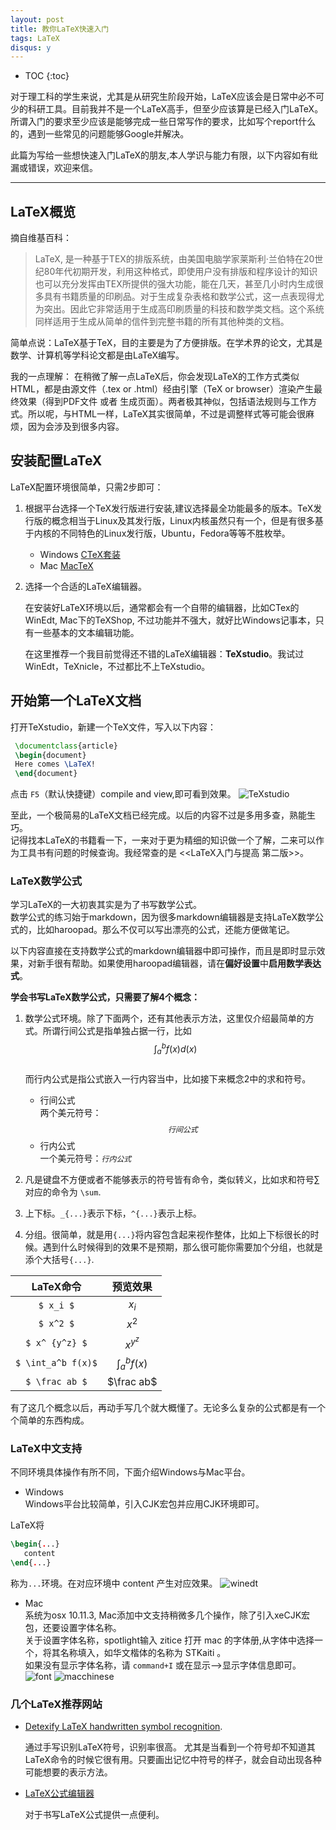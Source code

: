 ```yaml
---
layout: post
title: 教你LaTeX快速入门
tags: LaTeX
disqus: y
---
```


* TOC
{:toc}

对于理工科的学生来说，尤其是从研究生阶段开始，LaTeX应该会是日常中必不可少的科研工具。目前我并不是一个LaTeX高手，但至少应该算是已经入门LaTeX。所谓入门的要求至少应该是能够完成一些日常写作的要求，比如写个report什么的，遇到一些常见的问题能够Google并解决。

此篇为写给一些想快速入门LaTeX的朋友,本人学识与能力有限，以下内容如有纰漏或错误，欢迎来信。

---

## LaTeX概览

摘自维基百科：  

>LaTeX, 是一种基于TEX的排版系统，由美国电脑学家莱斯利·兰伯特在20世纪80年代初期开发，利用这种格式，即使用户没有排版和程序设计的知识也可以充分发挥由TEX所提供的强大功能，能在几天，甚至几小时内生成很多具有书籍质量的印刷品。对于生成复杂表格和数学公式，这一点表现得尤为突出。因此它非常适用于生成高印刷质量的科技和数学类文档。这个系统同样适用于生成从简单的信件到完整书籍的所有其他种类的文档。

简单点说：LaTeX基于TeX，目的主要是为了方便排版。在学术界的论文，尤其是数学、计算机等学科论文都是由LaTeX编写。

我的一点理解：
在稍微了解一点LaTeX后，你会发现LaTeX的工作方式类似HTML，都是由源文件（.tex or .html）经由引擎（TeX or browser）渲染产生最终效果（得到PDF文件 或者 生成页面）。两者极其神似，包括语法规则与工作方式。所以呢，与HTML一样，LaTeX其实很简单，不过是调整样式等可能会很麻烦，因为会涉及到很多内容。

## 安装配置LaTeX

LaTeX配置环境很简单，只需2步即可：

1. 根据平台选择一个TeX发行版进行安装,建议选择最全功能最多的版本。TeX发行版的概念相当于Linux及其发行版，Linux内核虽然只有一个，但是有很多基于内核的不同特色的Linux发行版，Ubuntu，Fedora等等不胜枚举。

    - Windows
        [CTeX套装](http://www.ctex.org/CTeXDownload)
    - Mac
        [MacTeX](http://tug.org/mactex/)

2. 选择一个合适的LaTeX编辑器。

	在安装好LaTeX环境以后，通常都会有一个自带的编辑器，比如CTex的WinEdt, Mac下的TeXShop, 不过功能并不强大，就好比Windows记事本，只有一些基本的文本编辑功能。
	
	在这里推荐一个我目前觉得还不错的LaTeX编辑器：**TeXstudio**。我试过WinEdt，TeXnicle，不过都比不上TeXstudio。

## 开始第一个LaTeX文档

打开TeXstudio，新建一个TeX文件，写入以下内容：

``` tex
 \documentclass{article}
 \begin{document}
 Here comes \LaTeX!
 \end{document}
```

点击 <code>F5</code>（默认快捷键）compile and view,即可看到效果。
![TeXstudio](/images/blog/2016/01-30/screen.png)

至此，一个极简易的LaTeX文档已经完成。以后的内容不过是多用多查，熟能生巧。  
记得找本LaTeX的书籍看一下，一来对于更为精细的知识做一个了解，二来可以作为工具书有问题的时候查询。我经常查的是 <<LaTeX入门与提高 第二版>>。

### LaTeX数学公式

学习LaTeX的一大初衷其实是为了书写数学公式。  
数学公式的练习始于markdown，因为很多markdown编辑器是支持LaTeX数学公式的，比如haroopad。那么不仅可以写出漂亮的公式，还能方便做笔记。

以下内容直接在支持数学公式的markdown编辑器中即可操作，而且是即时显示效果，对新手很有帮助。如果使用haroopad编辑器，请在**偏好设置**中**启用数学表达式**。

**学会书写LaTeX数学公式，只需要了解4个概念：**

1. 数学公式环境。除了下面两个，还有其他表示方法，这里仅介绍最简单的方式。所谓行间公式是指单独占据一行，比如  
$$ \int_a^b f(x) d(x) $$  
而行内公式是指公式嵌入一行内容当中，比如接下来概念2中的求和符号。
	- 行间公式  
	两个美元符号：<code>$$行间公式$$</code>
	- 行内公式  
	一个美元符号：<code>$行内公式$</code>

2. 凡是键盘不方便或者不能够表示的符号皆有命令，类似转义，比如求和符号$\sum$对应的命令为 <code>\sum</code>.

3. 上下标。<code>_{...}</code>表示下标，<code>^{...}</code>表示上标。

4. 分组。很简单，就是用<code>{...}</code>将内容包含起来视作整体，比如上下标很长的时候。遇到什么时候得到的效果不是预期，那么很可能你需要加个分组，也就是添个大括号<code>{...}</code>.

| LaTeX命令 | 预览效果 |
|:--------:|:--------:|
|  <code>$ x_i $</code>      |  $x_i$      |
|<code>$ x^2 $</code>|$x^2$|
|<code>$ x^ {y^z} $</code>|$x^{y^z}$|
|<code>$ \int_a^b f(x)$</code>|$\int_a^bf(x)$|
|<code>$ \frac ab $</code>|$\frac ab$|

有了这几个概念以后，再动手写几个就大概懂了。无论多么复杂的公式都是有一个个简单的东西构成。

### LaTeX中文支持

不同环境具体操作有所不同，下面介绍Windows与Mac平台。

- Windows  
Windows平台比较简单，引入CJK宏包并应用CJK环境即可。    

LaTeX将 

``` tex
\begin{...}
   content
\end{...}
```

称为<code>...</code>环境。在对应环境中 content 产生对应效果。
![winedt](/images/blog/2016/01-30/winedt.png)

- Mac  
系统为osx 10.11.3, Mac添加中文支持稍微多几个操作，除了引入xeCJK宏包，还要设置字体名称。  
关于设置字体名称，spotlight输入 zitice 打开 mac 的字体册,从字体中选择一个，将其名称填入，如华文楷体的名称为 STKaiti 。  
如果没有显示字体名称，请 <code>command+I</code> 或在显示-->显示字体信息即可。
![font](/images/blog/2016/01-30/font.png)
![macchinese](/images/blog/2016/01-30/MacChinese.png)

### 几个LaTeX推荐网站

- [Detexify LaTeX handwritten symbol recognition](http://detexify.kirelabs.org/classify.html).

	通过手写识别LaTeX符号，识别率很高。
	尤其是当看到一个符号却不知道其LaTeX命令的时候它很有用。只要画出记忆中符号的样子，就会自动出现各种可能想要的表示方法。
    
- [LaTeX公式编辑器](http://zh.numberempire.com/texequationeditor/equationeditor.php)

	对于书写LaTeX公式提供一点便利。
